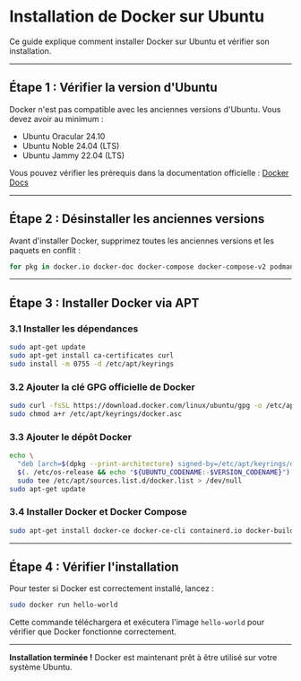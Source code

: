 # Installation de Docker sur Ubuntu

Ce guide explique comment installer Docker sur Ubuntu et vérifier son installation.

---

## Étape 1 : Vérifier la version d'Ubuntu

Docker n'est pas compatible avec les anciennes versions d'Ubuntu. Vous devez avoir au minimum :

* Ubuntu Oracular 24.10
* Ubuntu Noble 24.04 (LTS)
* Ubuntu Jammy 22.04 (LTS)

Vous pouvez vérifier les prérequis dans la documentation officielle : [Docker Docs](https://docs.docker.com/engine/install/ubuntu/#prerequisites)

---

## Étape 2 : Désinstaller les anciennes versions

Avant d'installer Docker, supprimez toutes les anciennes versions et les paquets en conflit :

```bash
for pkg in docker.io docker-doc docker-compose docker-compose-v2 podman-docker containerd runc; do sudo apt-get remove $pkg; done
```

---

## Étape 3 : Installer Docker via APT

### 3.1 Installer les dépendances

```bash
sudo apt-get update
sudo apt-get install ca-certificates curl
sudo install -m 0755 -d /etc/apt/keyrings
```

### 3.2 Ajouter la clé GPG officielle de Docker

```bash
sudo curl -fsSL https://download.docker.com/linux/ubuntu/gpg -o /etc/apt/keyrings/docker.asc
sudo chmod a+r /etc/apt/keyrings/docker.asc
```

### 3.3 Ajouter le dépôt Docker

```bash
echo \
  "deb [arch=$(dpkg --print-architecture) signed-by=/etc/apt/keyrings/docker.asc] https://download.docker.com/linux/ubuntu \
  $(. /etc/os-release && echo "${UBUNTU_CODENAME:-$VERSION_CODENAME}") stable" | \
  sudo tee /etc/apt/sources.list.d/docker.list > /dev/null
sudo apt-get update
```

### 3.4 Installer Docker et Docker Compose

```bash
sudo apt-get install docker-ce docker-ce-cli containerd.io docker-buildx-plugin docker-compose-plugin
```

---

## Étape 4 : Vérifier l'installation

Pour tester si Docker est correctement installé, lancez :

```bash
sudo docker run hello-world
```

Cette commande téléchargera et exécutera l'image `hello-world` pour vérifier que Docker fonctionne correctement.

---

**Installation terminée !** Docker est maintenant prêt à être utilisé sur votre système Ubuntu.

